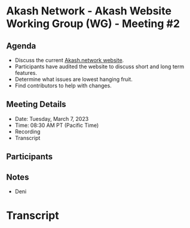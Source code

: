 

# Akash Network - Akash Website Working Group (WG) - Meeting #2

## Agenda

- Discuss the current [Akash.network website](https://akash.network/). 
- Participants have audited the website to discuss short and long term features. 
- Determine what issues are lowest hanging fruit. 
- Find contributors to help with changes.  

## Meeting Details

- Date: Tuesday, March 7, 2023
- Time: 08:30 AM PT (Pacific Time)
- Recording
- Transcript

## Participants



## Notes

- Deni


# Transcript



